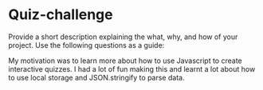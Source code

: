 # Quiz-challenge

Provide a short description explaining the what, why, and how of your project. Use the following questions as a guide:

My motivation was to learn more about how to use Javascript to create interactive quizzes. I had a lot of fun making this 
and learnt a lot about how to use local storage and JSON.stringify to parse data. 


